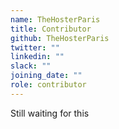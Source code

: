 ```yaml
---
name: TheHosterParis
title: Contributor
github: TheHosterParis
twitter: ""
linkedin: ""
slack: ""
joining_date: ""
role: contributor
---
```


Still waiting for this
